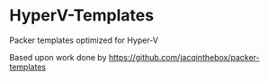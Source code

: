 HyperV-Templates
================
Packer templates optimized for Hyper-V

Based upon work done by https://github.com/jacqinthebox/packer-templates


